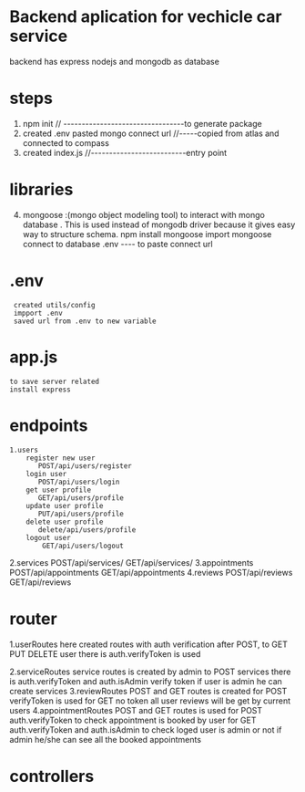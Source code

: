 # Backend aplication for vechicle car service
backend has express nodejs and mongodb as database

# steps
1. npm init // ---------------------------------to generate package
2. created .env pasted mongo connect url //-----copied from atlas and connected to compass 
3. created index.js //--------------------------entry point

# libraries
4. mongoose :(mongo object modeling tool) to interact with mongo database . This is used instead of mongodb driver because it gives easy way to structure schema.
    npm install mongoose
    import mongoose
    connect to database
    .env ---- to paste connect url
# .env
     created utils/config
     impport .env
     saved url from .env to new variable

# app.js
    to save server related
    install express

# endpoints
    1.users
        register new user
           POST/api/users/register
        login user
           POST/api/users/login
        get user profile
           GET/api/users/profile
        update user profile
           PUT/api/users/profile
        delete user profile
           delete/api/users/profile
        logout user
            GET/api/users/logout
   2.services
           POST/api/services/
           GET/api/services/
   3.appointments
           POST/api/appointments
           GET/api/appointments
   4.reviews
           POST/api/reviews
           GET/api/reviews
# router

1.userRoutes
        here created routes with auth verification
        after POST, to GET PUT DELETE user there is auth.verifyToken is used

2.serviceRoutes
       service routes is created by admin
       to POST services there is auth.verifyToken and auth.isAdmin verify token if user is admin he can create services
3.reviewRoutes
        POST and GET routes is created
        for POST verifyToken is used
        for GET no token all user reviews will be get by current users
4.appointmentRoutes
        POST and GET routes is used
        for POST auth.verifyToken to check appointment is booked by user
        for GET auth.verifyToken and auth.isAdmin to check loged user is admin or not if admin he/she can see all the booked appointments


# controllers
